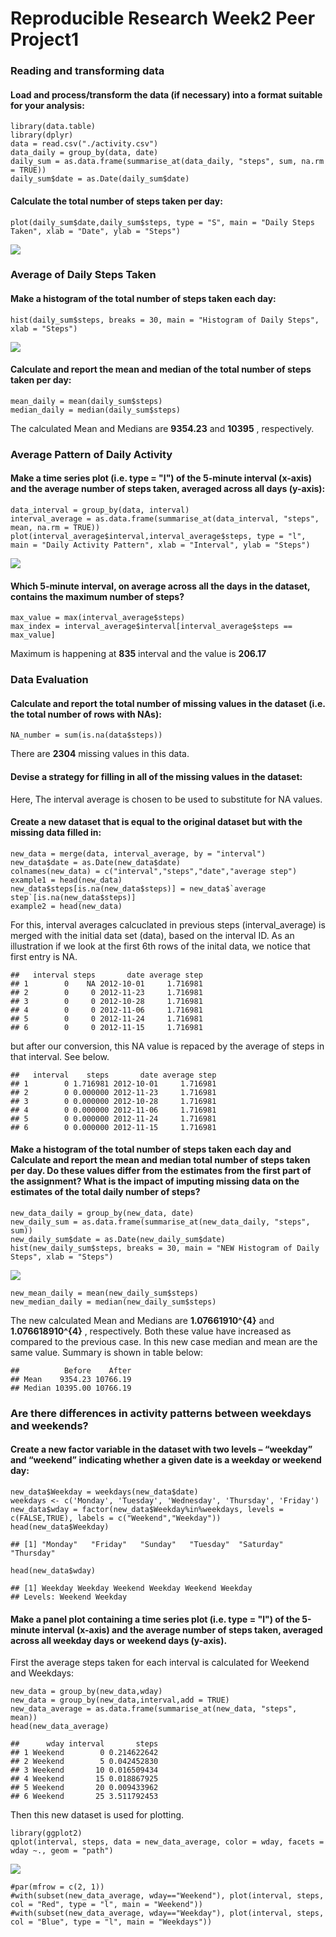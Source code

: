 Reproducible Research Week2 Peer Project1
=========================================

### Reading and transforming data

#### Load and process/transform the data (if necessary) into a format suitable for your analysis:

    library(data.table)
    library(dplyr)
    data = read.csv("./activity.csv")
    data_daily = group_by(data, date)
    daily_sum = as.data.frame(summarise_at(data_daily, "steps", sum, na.rm = TRUE))
    daily_sum$date = as.Date(daily_sum$date)

#### Calculate the total number of steps taken per day:

    plot(daily_sum$date,daily_sum$steps, type = "S", main = "Daily Steps Taken", xlab = "Date", ylab = "Steps")

![](RepdataW2P1_files/figure-markdown_strict/readingplotting-1.png)

### Average of Daily Steps Taken

#### Make a histogram of the total number of steps taken each day:

    hist(daily_sum$steps, breaks = 30, main = "Histogram of Daily Steps", xlab = "Steps")

![](RepdataW2P1_files/figure-markdown_strict/hist-1.png)

#### Calculate and report the mean and median of the total number of steps taken per day:

    mean_daily = mean(daily_sum$steps)
    median_daily = median(daily_sum$steps)

The calculated Mean and Medians are **9354.23** and **10395** ,
respectively.

### Average Pattern of Daily Activity

#### Make a time series plot (i.e. type = "l") of the 5-minute interval (x-axis) and the average number of steps taken, averaged across all days (y-axis):

    data_interval = group_by(data, interval)
    interval_average = as.data.frame(summarise_at(data_interval, "steps", mean, na.rm = TRUE))
    plot(interval_average$interval,interval_average$steps, type = "l", main = "Daily Activity Pattern", xlab = "Interval", ylab = "Steps")

![](RepdataW2P1_files/figure-markdown_strict/pattern-1.png)

#### Which 5-minute interval, on average across all the days in the dataset, contains the maximum number of steps?

    max_value = max(interval_average$steps)
    max_index = interval_average$interval[interval_average$steps == max_value]

Maximum is happening at **835** interval and the value is **206.17**

### Data Evaluation

#### Calculate and report the total number of missing values in the dataset (i.e. the total number of rows with NAs):

    NA_number = sum(is.na(data$steps))

There are **2304** missing values in this data.

#### Devise a strategy for filling in all of the missing values in the dataset:

Here, The interval average is chosen to be used to substitute for NA
values.

#### Create a new dataset that is equal to the original dataset but with the missing data filled in:

    new_data = merge(data, interval_average, by = "interval")
    new_data$date = as.Date(new_data$date)
    colnames(new_data) = c("interval","steps","date","average step")
    example1 = head(new_data)
    new_data$steps[is.na(new_data$steps)] = new_data$`average step`[is.na(new_data$steps)]
    example2 = head(new_data)

For this, interval averages calcuclated in previous steps
(interval\_average) is merged with the initial data set (data), based on
the interval ID. As an illustration if we look at the first 6th rows of
the inital data, we notice that first entry is NA.

    ##   interval steps       date average step
    ## 1        0    NA 2012-10-01     1.716981
    ## 2        0     0 2012-11-23     1.716981
    ## 3        0     0 2012-10-28     1.716981
    ## 4        0     0 2012-11-06     1.716981
    ## 5        0     0 2012-11-24     1.716981
    ## 6        0     0 2012-11-15     1.716981

but after our conversion, this NA value is repaced by the average of
steps in that interval. See below.

    ##   interval    steps       date average step
    ## 1        0 1.716981 2012-10-01     1.716981
    ## 2        0 0.000000 2012-11-23     1.716981
    ## 3        0 0.000000 2012-10-28     1.716981
    ## 4        0 0.000000 2012-11-06     1.716981
    ## 5        0 0.000000 2012-11-24     1.716981
    ## 6        0 0.000000 2012-11-15     1.716981

#### Make a histogram of the total number of steps taken each day and Calculate and report the mean and median total number of steps taken per day. Do these values differ from the estimates from the first part of the assignment? What is the impact of imputing missing data on the estimates of the total daily number of steps?

    new_data_daily = group_by(new_data, date)
    new_daily_sum = as.data.frame(summarise_at(new_data_daily, "steps", sum))
    new_daily_sum$date = as.Date(new_daily_sum$date)
    hist(new_daily_sum$steps, breaks = 30, main = "NEW Histogram of Daily Steps", xlab = "Steps")

![](RepdataW2P1_files/figure-markdown_strict/NEWdataMean-1.png)

    new_mean_daily = mean(new_daily_sum$steps)
    new_median_daily = median(new_daily_sum$steps)

The new calculated Mean and Medians are **1.07661910^{4}** and
**1.076618910^{4}** , respectively. Both these value have increased as
compared to the previous case. In this new case median and mean are the
same value. Summary is shown in table below:

    ##          Before    After
    ## Mean    9354.23 10766.19
    ## Median 10395.00 10766.19

### Are there differences in activity patterns between weekdays and weekends?

#### Create a new factor variable in the dataset with two levels – “weekday” and “weekend” indicating whether a given date is a weekday or weekend day:

    new_data$Weekday = weekdays(new_data$date)
    weekdays <- c('Monday', 'Tuesday', 'Wednesday', 'Thursday', 'Friday')
    new_data$wday = factor(new_data$Weekday%in%weekdays, levels = c(FALSE,TRUE), labels = c("Weekend","Weekday"))
    head(new_data$Weekday)

    ## [1] "Monday"   "Friday"   "Sunday"   "Tuesday"  "Saturday" "Thursday"

    head(new_data$wday)

    ## [1] Weekday Weekday Weekend Weekday Weekend Weekday
    ## Levels: Weekend Weekday

#### Make a panel plot containing a time series plot (i.e. type = "l") of the 5-minute interval (x-axis) and the average number of steps taken, averaged across all weekday days or weekend days (y-axis).

First the average steps taken for each interval is calculated for
Weekend and Weekdays:

    new_data = group_by(new_data,wday)
    new_data = group_by(new_data,interval,add = TRUE)
    new_data_average = as.data.frame(summarise_at(new_data, "steps", mean))
    head(new_data_average)

    ##      wday interval       steps
    ## 1 Weekend        0 0.214622642
    ## 2 Weekend        5 0.042452830
    ## 3 Weekend       10 0.016509434
    ## 4 Weekend       15 0.018867925
    ## 5 Weekend       20 0.009433962
    ## 6 Weekend       25 3.511792453

Then this new dataset is used for plotting.

    library(ggplot2)
    qplot(interval, steps, data = new_data_average, color = wday, facets = wday ~., geom = "path")

![](RepdataW2P1_files/figure-markdown_strict/plottingAVe-1.png)

    #par(mfrow = c(2, 1))
    #with(subset(new_data_average, wday=="Weekend"), plot(interval, steps, col = "Red", type = "l", main = "Weekend"))
    #with(subset(new_data_average, wday=="Weekday"), plot(interval, steps, col = "Blue", type = "l", main = "Weekdays"))
